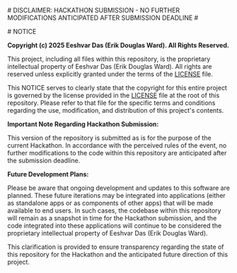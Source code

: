 \# DISCLAIMER: HACKATHON SUBMISSION - NO FURTHER MODIFICATIONS ANTICIPATED AFTER SUBMISSION DEADLINE \#

\# NOTICE

**Copyright (c) 2025 Eeshvar Das (Erik Douglas Ward). All Rights Reserved.**

This project, including all files within this repository, is the proprietary intellectual property of Eeshvar Das (Erik Douglas Ward). All rights are reserved unless explicitly granted under the terms of the [LICENSE](LICENSE) file.

This NOTICE serves to clearly state that the copyright for this entire project is governed by the license provided in the [LICENSE](LICENSE) file at the root of this repository. Please refer to that file for the specific terms and conditions regarding the use, modification, and distribution of this project's contents.

**Important Note Regarding Hackathon Submission:**

This version of the repository is submitted as is for the purpose of the current Hackathon. In accordance with the perceived rules of the event, no further modifications to the code within this repository are anticipated after the submission deadline.

**Future Development Plans:**

Please be aware that ongoing development and updates to this software are planned. These future iterations may be integrated into applications (either as standalone apps or as components of other apps) that will be made available to end users. In such cases, the codebase within this repository will remain as a snapshot in time for the Hackathon submission, and the code integrated into these applications will continue to be considered the proprietary intellectual property of Eeshvar Das (Erik Douglas Ward).

This clarification is provided to ensure transparency regarding the state of this repository for the Hackathon and the anticipated future direction of this project.
